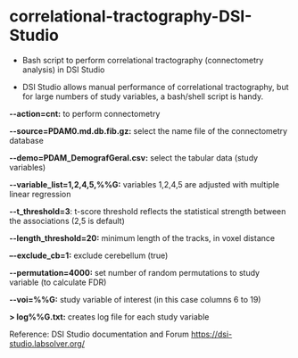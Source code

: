 # correlational-tractography-DSI-Studio
- Bash script to perform correlational tractography (connectometry analysis) in DSI Studio

- DSI Studio allows manual performance of correlational tractography, but for large numbers of study variables, a bash/shell script is handy.


**--action=cnt:** to perform connectometry 

**--source=PDAM0.md.db.fib.gz:** select the name file of the connectometry database

**--demo=PDAM_DemografGeral.csv:** select the tabular data (study variables)

**--variable_list=1,2,4,5,%%G:** variables 1,2,4,5 are adjusted with multiple linear regression

**--t_threshold=3**:  t-score threshold reflects the statistical strength between the associations (2,5 is default)

**--length_threshold=20:** minimum length of the tracks, in voxel distance

**–-exclude_cb=1:** exclude cerebellum (true)

**--permutation=4000:** set number of random permutations to study variable (to calculate FDR)

**--voi=%%G:** study variable of interest (in this case columns 6 to 19)
 
**> log%%G.txt:** creates log file for each study variable

Reference: DSI Studio documentation and Forum https://dsi-studio.labsolver.org/
